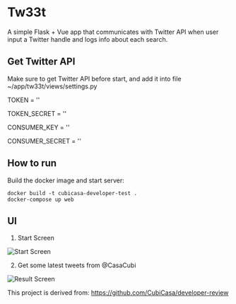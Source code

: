 # Tw33t

A simple Flask + Vue app that communicates with Twitter API when user input a Twitter handle and logs info about each search.

## Get Twitter API

Make sure to get Twitter API before start, and add it into file ~/app/tw33t/views/settings.py

TOKEN = ''

TOKEN_SECRET = ''

CONSUMER_KEY = ''

CONSUMER_SECRET = ''

## How to run

Build the docker image and start server:

```
docker build -t cubicasa-developer-test .
docker-compose up web
```
## UI

1. Start Screen

![Start Screen](https://i.imgur.com/tsIXUKc.png)

2. Get some latest tweets from @CasaCubi

![Result Screen](https://i.imgur.com/CAytfyk.png)

This project is derived from: https://github.com/CubiCasa/developer-review
